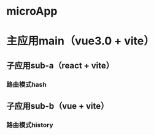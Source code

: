 # microApp

# 主应用main（vue3.0 + vite）
## 子应用sub-a（react + vite）
### 路由模式hash
## 子应用sub-b（vue + vite）
### 路由模式history
